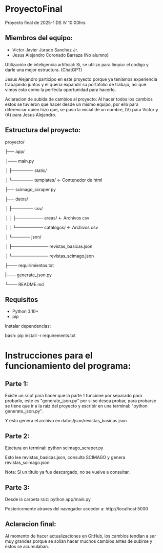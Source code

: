 # ProyectoFinal
Proyecto final de 2025-1 DS IV 10:00hrs

## Miembros del equipo:
- Victor Javier Jurado Sanchez Jr.
- Jesus Alejandro Coronado Barraza (No alumno)

Utilización de inteligencia artificial: Si, se utilizo para limpiar el código y darle una mejor estructura. (ChatGPT)

Jesus Alejandro participo en este proyecto porque ya teníamos experiencia trabajando juntos y el quería expandir su portafolio de trabajo, asi que vimos esto como la perfecta oportunidad para hacerlo.

Aclaracion de subida de cambios al proyecto:
Al hacer todos los cambios estos se tuvieron que hacer desde un mismo equipo, por ello para diferenciar quien hizo que, se puso la inicial de un nombre, (V) para Victor y (A) para Jesus Alejandro.

## Estructura del proyecto:

proyecto/

├── app/

│─── main.py

│    ├─────── static/

│    └─────── templates/    <- Contenedor de html

├── scimago_scraper.py

├── datos/

│   ├─────── csv/

│   │ ├───────── areas/      <- Archivos csv

│   │ └───────── catalogos/  <- Archivos csv

│   └────── json/

│   ├──────────── revistas_basicas.json

│   └──────────── revistas_scimago.json

├─── requirimientos.txt

|─── generate_json.py

└─── README.md


## Requisitos

- Python 3.10+
- pip

Instalar dependencias:

bash:
pip install -r requirements.txt

# Instrucciones para el funcionamiento del programa:

## Parte 1:
Existe un sript para hacer que la parte 1 funcione por separado para probarlo, este es "generate_json.py" por si se desea probar, para probarse se tiene que ir a la raiz del proyecto y escribir en una terminal: "python generate_json.py".

Y esto genera el archivo en datos/json/revistas_basicas.json

## Parte 2:
Ejectura en terminal: python scimago_scraper.py

Esto lee revistas_basicas.json, consulta SCIMAGO y genera revistas_scimago.json.

Nota: Si un título ya fue descargado, no se vuelve a consultar.

## Parte 3:
Desde la carpeta raiz: python app/main.py

Posteriormente atraves del navegador acceder a: http://localhost:5000


## Aclaracion final: 
Al momento de hacer actualizaciones en GitHub, los cambios tendían a ser muy grandes porque se solían hacer muchos cambios antes de subirse y estos se acumulaban.

